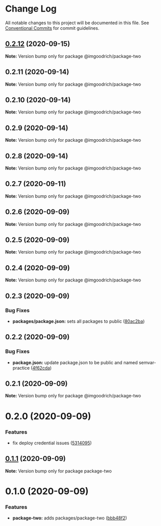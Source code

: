 # Change Log

All notable changes to this project will be documented in this file.
See [Conventional Commits](https://conventionalcommits.org) for commit guidelines.

## [0.2.12](https://github.com/LeeMellon/semver-practice/compare/@imgoodrich/package-two@0.2.11...@imgoodrich/package-two@0.2.12) (2020-09-15)

**Note:** Version bump only for package @imgoodrich/package-two





## 0.2.11 (2020-09-14)

**Note:** Version bump only for package @imgoodrich/package-two





## 0.2.10 (2020-09-14)

**Note:** Version bump only for package @imgoodrich/package-two





## 0.2.9 (2020-09-14)

**Note:** Version bump only for package @imgoodrich/package-two





## 0.2.8 (2020-09-14)

**Note:** Version bump only for package @imgoodrich/package-two





## 0.2.7 (2020-09-11)

**Note:** Version bump only for package @imgoodrich/package-two





## 0.2.6 (2020-09-09)

**Note:** Version bump only for package @imgoodrich/package-two





## 0.2.5 (2020-09-09)

**Note:** Version bump only for package @imgoodrich/package-two





## 0.2.4 (2020-09-09)

**Note:** Version bump only for package @imgoodrich/package-two





## 0.2.3 (2020-09-09)


### Bug Fixes

* **packages/package.json:** sets all packages to public ([80ac2ba](https://github.com/LeeMellon/semver-practice/commit/80ac2ba3359f16b3219e07188177a42fabc0447d))





## 0.2.2 (2020-09-09)


### Bug Fixes

* **package.json:** update package.json to be public and named semvar-practice ([4f62cda](https://github.com/LeeMellon/semver-practice/commit/4f62cda6a54e49fbe20c1706f9334c76cbdecd83))





## 0.2.1 (2020-09-09)

**Note:** Version bump only for package @imgoodrich/package-two





# 0.2.0 (2020-09-09)


### Features

* fix deploy credential issues ([5314095](https://github.com/LeeMellon/semver-practice/commit/5314095da74e8b2d841e8c65f8a2b6c4e784a1d3))





## [0.1.1](https://github.com/LeeMellon/semver-practice/compare/package-two@0.1.0...package-two@0.1.1) (2020-09-09)

**Note:** Version bump only for package package-two





# 0.1.0 (2020-09-09)


### Features

* **package-two:** adds packages/package-two ([bbb48f2](https://github.com/LeeMellon/semver-practice/commit/bbb48f2eaaf1705e9fae2cd74b3913d2e2aacb56))

